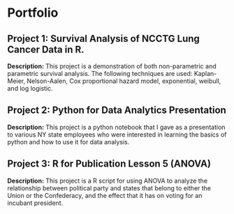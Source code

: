 # Portfolio

## **Project 1:** Survival Analysis of NCCTG Lung Cancer Data in R.

**Description:** This project is a demonstration of both non-parametric and parametric survival analysis. The following techniques are used: Kaplan-Meier, Nelson-Aalen, Cox proportional hazard model, exponential, weibull, and log logistic.


## **Project 2:** Python for Data Analytics Presentation

**Description:** This project is a python notebook that I gave as a presentation to various NY state employees who were interested in learning the basics of python and how to use it for data analysis.

## **Project 3:** R for Publication Lesson 5 (ANOVA)

**Description:** This project is a R script for using ANOVA to analyze the relationship between political party and states that belong to either the Union or the Confederacy, and the effect that it has on voting for an incubant president.
